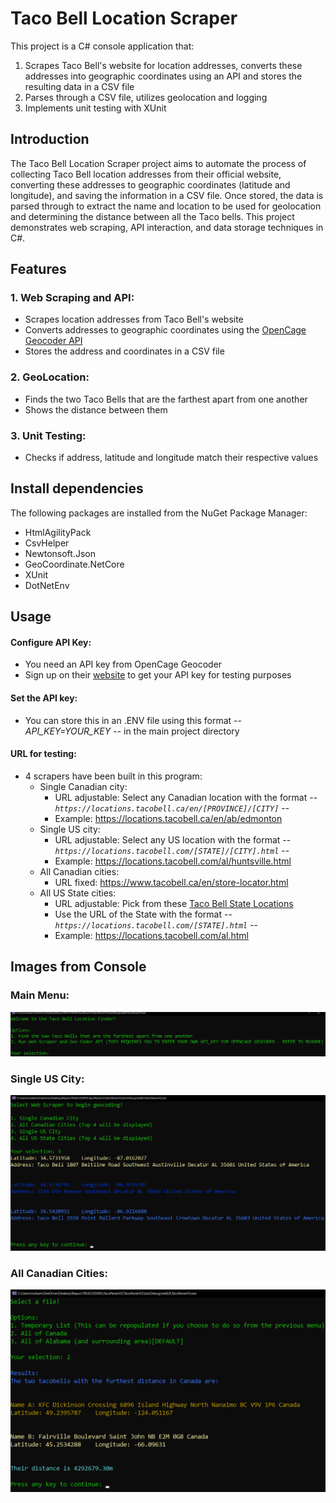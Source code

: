 # Taco Bell Location Scraper
This project is a C# console application that:
  1. Scrapes Taco Bell's website for location addresses, converts these addresses into geographic coordinates using an API and stores the resulting data in a CSV file
  2. Parses through a CSV file, utilizes geolocation and logging 
  3. Implements unit testing with XUnit

## Introduction
The Taco Bell Location Scraper project aims to automate the process of collecting Taco Bell location addresses from their official website, converting these addresses to geographic coordinates (latitude and longitude), and saving the information in a CSV file.
Once stored, the data is parsed through to extract the name and location to be used for geolocation and determining the distance between all the Taco bells.
This project demonstrates web scraping, API interaction, and data storage techniques in C#.

## Features
### 1. Web Scraping and API:
  - Scrapes location addresses from Taco Bell's website
  - Converts addresses to geographic coordinates using the [OpenCage Geocoder API](https://opencagedata.com/)
  - Stores the address and coordinates in a CSV file

### 2. GeoLocation:
  - Finds the two Taco Bells that are the farthest apart from one another
  - Shows the distance between them

### 3. Unit Testing:
  - Checks if address, latitude and longitude match their respective values

## Install dependencies
The following packages are installed from the NuGet Package Manager:
  - HtmlAgilityPack
  - CsvHelper
  - Newtonsoft.Json
  - GeoCoordinate.NetCore
  - XUnit
  - DotNetEnv

## Usage
#### Configure API Key:
- You need an API key from OpenCage Geocoder
- Sign up on their [website](https://opencagedata.com/) to get your API key for testing purposes

#### Set the API key:
- You can store this in an .ENV file using this format -- *API_KEY=YOUR_KEY* -- in the main project directory

#### URL for testing:
- 4 scrapers have been built in this program:
  + Single Canadian city:
    + URL adjustable: Select any Canadian location with the format -- *`https://locations.tacobell.ca/en/[PROVINCE]/[CITY]`* --
    + Example: https://locations.tacobell.ca/en/ab/edmonton
  + Single US city:
    + URL adjustable: Select any US location with the format -- *`https://locations.tacobell.com/[STATE]/[CITY].html`* --
    + Example: https://locations.tacobell.com/al/huntsville.html
  + All Canadian cities:
    + URL fixed: https://www.tacobell.ca/en/store-locator.html
  + All US State cities:
    + URL adjustable: Pick from these [Taco Bell State Locations](https://locations.tacobell.com/)
    + Use the URL of the State with the format -- *`https://locations.tacobell.com/[STATE].html`* --
    + Example: https://locations.tacobell.com/al.html

## Images from Console
### Main Menu:
![Main Menu](Demo_Images/mainmenuImg.png)

### Single US City:
![US City Location](Demo_Images/US_City_LocationsImg.png)

### All Canadian Cities:
![All Canadian Cities](Demo_Images/CanadaLocationsImg.png)
